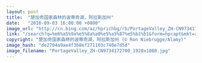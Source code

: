 ```yaml
---
layout: post
title:  "楚加奇国家森林的波蒂奇湖，阿拉斯加州"
date:   "2016-09-03 16:00:00 +0800"
image_url: "http://cn.bing.com/az/hprichbg/rb/PortageValley_ZH-CN9734172700_1920x1080.jpg"
link: "/search?q=%e6%a5%9a%e5%8a%a0%e5%a5%87%e5%b1%b1&form=hpcapt&mkt=zh-cn"
copyright: "楚加奇国家森林的波蒂奇湖，阿拉斯加州 (© Ron Niebrugge/Alamy)"
image_hash: "de2704a9ae4f3b8ef271103c740e7d5d"
image_filename: "PortageValley_ZH-CN9734172700_1920x1080.jpg"
---
```

